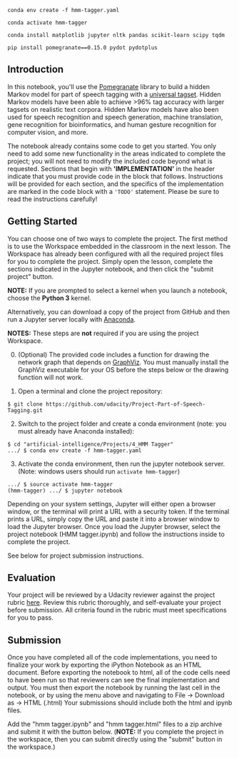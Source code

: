 ```
conda env create -f hmm-tagger.yaml

conda activate hmm-tagger

conda install matplotlib jupyter nltk pandas scikit-learn scipy tqdm

pip install pomegranate==0.15.0 pydot pydotplus
```

## Introduction

In this notebook, you'll use the [Pomegranate](https://github.com/jmschrei/pomegranate) library to build a hidden Markov
model for part of speech tagging with a [universal tagset](https://arxiv.org/pdf/1104.2086.pdf). Hidden Markov models
have been able to achieve >96% tag accuracy with larger tagsets on realistic text corpora. Hidden Markov models have
also been used for speech recognition and speech generation, machine translation, gene recognition for bioinformatics,
and human gesture recognition for computer vision, and more.

The notebook already contains some code to get you started. You only need to add some new functionality in the areas
indicated to complete the project; you will not need to modify the included code beyond what is requested. Sections that
begin with **'IMPLEMENTATION'** in the header indicate that you must provide code in the block that follows.
Instructions will be provided for each section, and the specifics of the implementation are marked in the code block
with a `'TODO'` statement. Please be sure to read the instructions carefully!

## Getting Started

You can choose one of two ways to complete the project. The first method is to use the Workspace embedded in the
classroom in the next lesson. The Workspace has already been configured with all the required project files for you to
complete the project. Simply open the lesson, complete the sections indicated in the Jupyter notebook, and then click
the "submit project" button.

**NOTE:** If you are prompted to select a kernel when you launch a notebook, choose the **Python 3** kernel.

Alternatively, you can download a copy of the project from GitHub and then run a Jupyter server locally with
[Anaconda](https://www.anaconda.com/download/).

**NOTES:** These steps are **not** required if you are using the project Workspace.

0. (Optional) The provided code includes a function for drawing the network graph that depends on
   [GraphViz](http://www.graphviz.org/). You must manually install the GraphViz executable for your OS before the steps
   below or the drawing function will not work.

1. Open a terminal and clone the project repository:

```
$ git clone https://github.com/udacity/Project-Part-of-Speech-Tagging.git
```

2. Switch to the project folder and create a conda environment (note: you must already have Anaconda installed):

```
$ cd "artificial-intelligence/Projects/4_HMM Tagger"
.../ $ conda env create -f hmm-tagger.yaml
```

3. Activate the conda environment, then run the jupyter notebook server. (Note: windows users should run
   `activate hmm-tagger`)

```
.../ $ source activate hmm-tagger
(hmm-tagger) .../ $ jupyter notebook
```

Depending on your system settings, Jupyter will either open a browser window, or the terminal will print a URL with a
security token. If the terminal prints a URL, simply copy the URL and paste it into a browser window to load the Jupyter
browser. Once you load the Jupyter browser, select the project notebook (HMM tagger.ipynb) and follow the instructions
inside to complete the project.

See below for project submission instructions.

## Evaluation

Your project will be reviewed by a Udacity reviewer against the project rubric
[here](https://review.udacity.com/#!/rubrics/1429/view). Review this rubric thoroughly, and self-evaluate your project
before submission. All criteria found in the rubric must meet specifications for you to pass.

## Submission

Once you have completed all of the code implementations, you need to finalize your work by exporting the iPython
Notebook as an HTML document. Before exporting the notebook to html, all of the code cells need to have been run so that
reviewers can see the final implementation and output. You must then export the notebook by running the last cell in the
notebook, or by using the menu above and navigating to File -> Download as -> HTML (.html) Your submissions should
include both the html and ipynb files.

Add the "hmm tagger.ipynb" and "hmm tagger.html" files to a zip archive and submit it with the button below. (**NOTE:**
If you complete the project in the workspace, then you can submit directly using the "submit" button in the workspace.)
